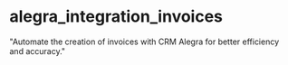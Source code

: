 # alegra_integration_invoices
"Automate the creation of invoices with CRM Alegra for better efficiency and accuracy."






